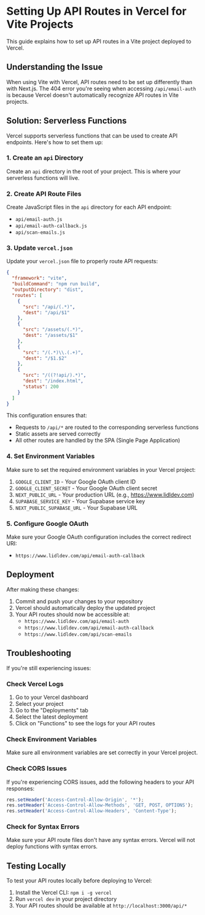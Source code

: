 # Setting Up API Routes in Vercel for Vite Projects

This guide explains how to set up API routes in a Vite project deployed to Vercel.

## Understanding the Issue

When using Vite with Vercel, API routes need to be set up differently than with Next.js. The 404 error you're seeing when accessing `/api/email-auth` is because Vercel doesn't automatically recognize API routes in Vite projects.

## Solution: Serverless Functions

Vercel supports serverless functions that can be used to create API endpoints. Here's how to set them up:

### 1. Create an `api` Directory

Create an `api` directory in the root of your project. This is where your serverless functions will live.

### 2. Create API Route Files

Create JavaScript files in the `api` directory for each API endpoint:

- `api/email-auth.js`
- `api/email-auth-callback.js`
- `api/scan-emails.js`

### 3. Update `vercel.json`

Update your `vercel.json` file to properly route API requests:

```json
{
  "framework": "vite",
  "buildCommand": "npm run build",
  "outputDirectory": "dist",
  "routes": [
    {
      "src": "/api/(.*)",
      "dest": "/api/$1"
    },
    {
      "src": "/assets/(.*)",
      "dest": "/assets/$1"
    },
    {
      "src": "/(.*)\\.(.+)",
      "dest": "/$1.$2"
    },
    {
      "src": "/((?!api/).*)",
      "dest": "/index.html",
      "status": 200
    }
  ]
}
```

This configuration ensures that:
- Requests to `/api/*` are routed to the corresponding serverless functions
- Static assets are served correctly
- All other routes are handled by the SPA (Single Page Application)

### 4. Set Environment Variables

Make sure to set the required environment variables in your Vercel project:

1. `GOOGLE_CLIENT_ID` - Your Google OAuth client ID
2. `GOOGLE_CLIENT_SECRET` - Your Google OAuth client secret
3. `NEXT_PUBLIC_URL` - Your production URL (e.g., https://www.lidldev.com)
4. `SUPABASE_SERVICE_KEY` - Your Supabase service key
5. `NEXT_PUBLIC_SUPABASE_URL` - Your Supabase URL

### 5. Configure Google OAuth

Make sure your Google OAuth configuration includes the correct redirect URI:

- `https://www.lidldev.com/api/email-auth-callback`

## Deployment

After making these changes:

1. Commit and push your changes to your repository
2. Vercel should automatically deploy the updated project
3. Your API routes should now be accessible at:
   - `https://www.lidldev.com/api/email-auth`
   - `https://www.lidldev.com/api/email-auth-callback`
   - `https://www.lidldev.com/api/scan-emails`

## Troubleshooting

If you're still experiencing issues:

### Check Vercel Logs

1. Go to your Vercel dashboard
2. Select your project
3. Go to the "Deployments" tab
4. Select the latest deployment
5. Click on "Functions" to see the logs for your API routes

### Check Environment Variables

Make sure all environment variables are set correctly in your Vercel project.

### Check CORS Issues

If you're experiencing CORS issues, add the following headers to your API responses:

```javascript
res.setHeader('Access-Control-Allow-Origin', '*');
res.setHeader('Access-Control-Allow-Methods', 'GET, POST, OPTIONS');
res.setHeader('Access-Control-Allow-Headers', 'Content-Type');
```

### Check for Syntax Errors

Make sure your API route files don't have any syntax errors. Vercel will not deploy functions with syntax errors.

## Testing Locally

To test your API routes locally before deploying to Vercel:

1. Install the Vercel CLI: `npm i -g vercel`
2. Run `vercel dev` in your project directory
3. Your API routes should be available at `http://localhost:3000/api/*`
